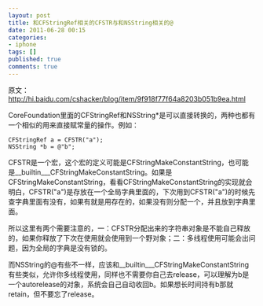 ```yaml
---
layout: post
title: 和CFStringRef相关的CFSTR与和NSString相关的@
date: 2011-06-28 00:15
categories:
- iphone
tags: []
published: true
comments: true
---
```

原文：<http://hi.baidu.com/cshacker/blog/item/9f918f77f64a8203b051b9ea.html>

CoreFoundation里面的CFStringRef和NSString*是可以直接转换的，两种也都有一个相似的用来直接赋常量的操作。例如：

    CFStringRef a = CFSTR("a");
    NSString *b = @"b";

CFSTR是一个宏，这个宏的定义可能是CFStringMakeConstantString，也可能是__builtin___CFStringMakeConstantString。如果是CFStringMakeConstantString，看看CFStringMakeConstantString的实现就会明白，CFSTR("a")是存放在一个全局字典里面的，下次用到CFSTR("a")的时候先查字典里面有没有，如果有就是用存在的，如果没有则分配一个，并且放到字典里面。

所以这里有两个需要注意的，一：CFSTR分配出来的字符串对象是不能自己释放的，如果你释放了下次在使用就会使用到一个野对象；二：多线程使用可能会出问题，因为全局的字典是没有锁的。

而NSString的@有些不一样，应该和\_\_builtin___CFStringMakeConstantString有些类似，允许你多线程使用，同样也不需要你自己去release，可以理解为b是一个autorelease的对象，系统会自己自动收回b。如果想长时间持有b那就retain，但不要忘了release。
